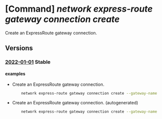 # [Command] _network express-route gateway connection create_

Create an ExpressRoute gateway connection.

## Versions

### [2022-01-01](/Resources/mgmt-plane/L3N1YnNjcmlwdGlvbnMve30vcmVzb3VyY2Vncm91cHMve30vcHJvdmlkZXJzL21pY3Jvc29mdC5uZXR3b3JrL2V4cHJlc3Nyb3V0ZWdhdGV3YXlzL3t9L2V4cHJlc3Nyb3V0ZWNvbm5lY3Rpb25zL3t9/2022-01-01.xml) **Stable**

<!-- mgmt-plane /subscriptions/{}/resourcegroups/{}/providers/microsoft.network/expressroutegateways/{}/expressrouteconnections/{} 2022-01-01 -->

#### examples

- Create an ExpressRoute gateway connection.
    ```bash
        network express-route gateway connection create --gateway-name MyGateway -n MyExpressRouteConnection -g MyResourceGroup --peering /subscriptions/MySub/resourceGroups/MyResourceGroup/providers/Microsoft.Network/expressRouteCircuits/MyCircuit/peerings/AzurePrivatePeering --associated-route-table /MySub/resourceGroups/MyResourceGroup/providers/Microsoft.Network/virtualHubs/MyHub/hubRouteTables/MyRouteTable1 --propagated-route-tables [/MySub/resourceGroups/MyResourceGroup/providers/Microsoft.Network/virtualHubs/MyHub/hubRouteTables/MyRouteTable1,/MySub/resourceGroups/MyResourceGroup/providers/Microsoft.Network/virtualHubs/MyHub/hubRouteTables/MyRouteTable2] --labels [label1,label2]
    ```

- Create an ExpressRoute gateway connection. (autogenerated)
    ```bash
        network express-route gateway connection create --gateway-name MyGateway --name MyExpressRouteConnection --peering /subscriptions/MySub/resourceGroups/MyResourceGroup/provi ders/Microsoft.Network/expressRouteCircuits/MyCircuit/peerings/AzurePrivatePeering --resource-group MyResourceGroup
    ```
